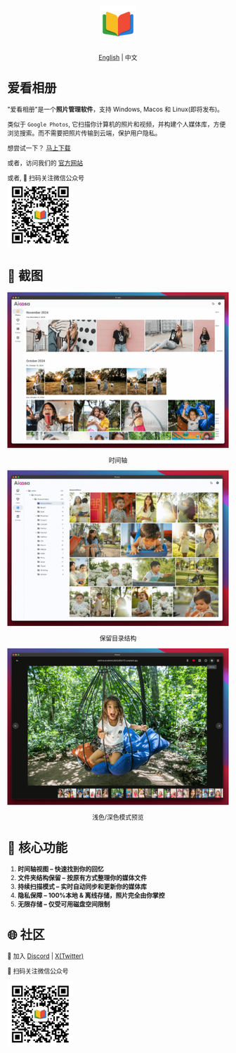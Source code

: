 <h1 align="center">
  <img src="https://github.com/SelfPhotos/SelfPhotos/blob/main/assets/logo.png?raw=true" height="80" alt="Aicasa Logo" />
</h1>

<p align="center"><a href="https://github.com/SelfPhotos/SelfPhotos">English</a> | 中文</p>

# 爱看相册

"爱看相册"是一个<b>照片管理软件</b>，支持 Windows, Macos 和 Linux(即将发布)。

类似于 `Google Photos`, 它扫描你计算机的照片和视频，并构建个人媒体库，方便浏览搜索。而不需要把照片传输到云端，保护用户隐私。

想尝试一下？ [马上下载](https://github.com/SelfPhotos/SelfPhotos/releases/latest)

或者，访问我们的 <a href="https://selfphotos.com/">官方网站</a>

<p>
  或者, 👏 扫码关注微信公众号<br />
  <img src="https://github.com/SelfPhotos/SelfPhotos/blob/main/assets/wechat-qrcode.jpg?raw=true" alt="Wechat QR Code" height="150">
</p>

# 🌠 截图

![Screenshot 1](https://github.com/SelfPhotos/SelfPhotos/blob/main/assets/screenshot-1.png?raw=true)

<p align="center">时间轴</p>

![Screenshot 2](https://github.com/SelfPhotos/SelfPhotos/blob/main/assets/screenshot-2.png?raw=true)

<p align="center">保留目录结构</p>

![Screenshot 3](https://github.com/SelfPhotos/SelfPhotos/blob/main/assets/screenshot-3.png?raw=true)

<p align="center">浅色/深色模式预览</p>

# 🌟 核心功能

1. **时间轴视图 – 快速找到你的回忆**
2. **文件夹结构保留 – 按原有方式整理你的媒体文件**
3. **持续扫描模式 – 实时自动同步和更新你的媒体库**
4. **隐私保障 – 100%本地 & 离线存储，照片完全由你掌控**
5. **无限存储 – 仅受可用磁盘空间限制**

# 🌐 社区

👏 加入 [Discord](https://discord.gg/VCqXcAz6Js) | [X(Twitter)](https://x.com/wikkefly)

👏 扫码关注微信公众号<br />

<img src="https://github.com/SelfPhotos/SelfPhotos/blob/main/assets/wechat-qrcode.jpg?raw=true" alt="Wechat QR Code" height="150">
